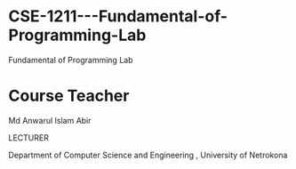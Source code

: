# CSE-1211---Fundamental-of-Programming-Lab
Fundamental of Programming Lab

# Course Teacher 

Md Anwarul Islam Abir

LECTURER

Department of Computer Science and Engineering , University of Netrokona 
